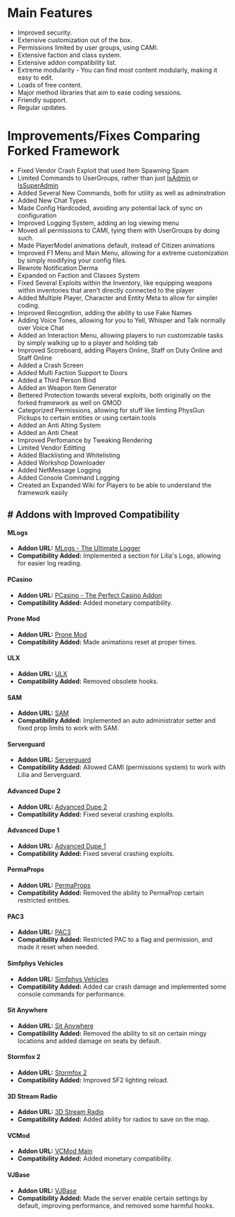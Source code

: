# Main Features
- Improved security.
- Extensive customization out of the box.
- Permissions limited by user groups, using CAMI.
- Extensive faction and class system.
- Extensive addon compatibility list.
- Extreme modularity - You can find most content modularly, making it easy to edit.
- Loads of free content.
- Major method libraries that aim to ease coding sessions.
- Friendly support.
- Regular updates.

# Improvements/Fixes Comparing Forked Framework
- Fixed Vendor Crash Exploit that used Item Spawning Spam 
- Limited Commands to UserGroups, rather than just [IsAdmin](https://wiki.facepunch.com/gmod/Player:IsAdmin) or [IsSuperAdmin](https://wiki.facepunch.com/gmod/Player:IsSuperAdmin)
- Added Several New Commands, both for utility as well as adminstration
- Added New Chat Types
- Made Config Hardcoded, avoiding any potential lack of sync on configuration
- Improved Logging System, adding an log viewing menu
- Moved all permissions to CAMI, tying them with UserGroups by doing such.
- Made PlayerModel animations default, instead of Citizen animations
- Improved F1 Menu and Main Menu, allowing for a extreme customization by simply modifying your config files.
- Rewrote Notification Derma
- Expanded on Faction and Classes System
- Fixed Several Exploits within the Inventory, like equipping weapons within inventories that aren't directly connected to the player 
- Added Multiple Player, Character and Entity Meta to allow for simpler coding.
- Improved Recognition, adding the ability to use Fake Names
- Adding Voice Tones, allowing for you to Yell, Whisper and Talk normally over Voice Chat
- Added an Interaction Menu, allowing players to run customizable tasks by simply walking up to a player and holding tab
- Improved Scoreboard, adding Players Online, Staff on Duty Online and Staff Online
- Added a Crash Screen
- Added Multi Faction Support to Doors
- Added a Third Person Bind
- Added an Weapon Item Generator
- Bettered Protection towards several exploits, both originally on the forked framework as well on GMOD
- Categorized Permissions, allowing for stuff like limiting PhysGun Pickups to certain entities or using certain tools
- Added an Anti Alting System
- Added an Anti Cheat
- Improved Perfomance by Tweaking Rendering
- Limited Vendor Editting
- Added Blacklisting and Whitelisting
- Added Workshop Downloader
- Added NetMessage Logging 
- Added Console Command Logging  
- Created an Expanded Wiki for Players to be able to understand the framework easily
## # Addons with Improved Compatibility

#### MLogs
- **Addon URL:** [MLogs - The Ultimate Logger](https://www.gmodstore.com/market/view/mlogs-2-m4d-logs-the-ultimate-logger)
- **Compatibility Added:** Implemented a section for Lilia's Logs, allowing for easier log reading.

#### PCasino
- **Addon URL:** [PCasino - The Perfect Casino Addon](https://www.gmodstore.com/market/view/pcasino-the-perfect-casino-addon-roulette-blackjack-slots-prize-wheel)
- **Compatibility Added:** Added monetary compatibility.

#### Prone Mod
- **Addon URL:** [Prone Mod](https://github.com/gspetrou/Prone-Mod)
- **Compatibility Added:** Made animations reset at proper times.

#### ULX
- **Addon URL:** [ULX](https://steamcommunity.com/sharedfiles/filedetails/?id=557962280)
- **Compatibility Added:** Removed obsolete hooks.

#### SAM
- **Addon URL:** [SAM](https://www.gmodstore.com/market/view/sam)
- **Compatibility Added:** Implemented an auto administrator setter and fixed prop limits to work with SAM.

#### Serverguard
- **Addon URL:** [Serverguard](https://www.gmodstore.com/market/view/serverguard)
- **Compatibility Added:** Allowed CAMI (permissions system) to work with Lilia and Serverguard.

#### Advanced Dupe 2
- **Addon URL:** [Advanced Dupe 2](https://steamcommunity.com/sharedfiles/filedetails/?id=773402917)
- **Compatibility Added:** Fixed several crashing exploits.

#### Advanced Dupe 1
- **Addon URL:** [Advanced Dupe 1](https://steamcommunity.com/sharedfiles/filedetails/?id=163806212)
- **Compatibility Added:** Fixed several crashing exploits.

#### PermaProps
- **Addon URL:** [PermaProps](https://steamcommunity.com/sharedfiles/filedetails/?id=220336312)
- **Compatibility Added:** Removed the ability to PermaProp certain restricted entities.

#### PAC3
- **Addon URL:** [PAC3](https://steamcommunity.com/workshop/filedetails/?id=104691717)
- **Compatibility Added:** Restricted PAC to a flag and permission, and made it reset when needed.

#### Simfphys Vehicles
- **Addon URL:** [Simfphys Vehicles](https://steamcommunity.com/sharedfiles/filedetails/?id=771487490)
- **Compatibility Added:** Added car crash damage and implemented some console commands for performance.

#### Sit Anywhere
- **Addon URL:** [Sit Anywhere](https://steamcommunity.com/sharedfiles/filedetails/?id=108176967)
- **Compatibility Added:** Removed the ability to sit on certain mingy locations and added damage on seats by default.

#### Stormfox 2
- **Addon URL:** [Stormfox 2](https://steamcommunity.com/workshop/filedetails/?id=2447774443)
- **Compatibility Added:** Improved SF2 lighting reload.

#### 3D Stream Radio
- **Addon URL:** [3D Stream Radio](https://steamcommunity.com/sharedfiles/filedetails/?id=246756300)
- **Compatibility Added:** Added ability for radios to save on the map.

#### VCMod
- **Addon URL:** [VCMod Main](https://www.gmodstore.com/market/view/vcmod-main)
- **Compatibility Added:** Added monetary compatibility.

#### VJBase
- **Addon URL:** [VJBase](https://steamcommunity.com/workshop/filedetails/?id=131759821)
- **Compatibility Added:** Made the server enable certain settings by default, improving performance, and removed some harmful hooks.